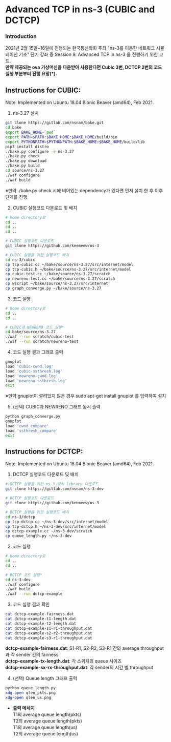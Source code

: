 # Advanced TCP in ns-3 (CUBIC and DCTCP)
### Introduction
2021년 2월 15일~16일에 진행되는 한국통신학회 주최 "ns-3를 이용한 네트워크 시뮬레이션 기초" 단기 강좌 중 Session 9. Advanced TCP in ns-3 을 진행하기 위한 코드.<br/>
__만약 제공되는 ova 가상머신을 다운받아 사용한다면 Cubic 3번, DCTCP 2번의 코드 실행 부분부터 진행 요망(*).__

## Instructions for CUBIC:
Note: Implemented on Ubuntu 18.04 Bionic Beaver (amd64), Feb 2021.

1. ns-3.27 설치

```bash
git clone https://gitlab.com/nsnam/bake.git
cd bake
export BAKE_HOME=`pwd`
export PATH=$PATH:$BAKE_HOME:$BAKE_HOME/build/bin
export PYTHONPATH=$PYTHONPATH:$BAKE_HOME:$BAKE_HOME/build/lib
pip3 install distro
./bake.py configure -e ns-3.27
./bake.py check
./bake.py download
./bake.py build
cd source/ns-3.27
./waf configure
./waf build
```
※만약 ./bake.py check 시에 비어있는 dependency가 있다면 먼저 설치 한 후 이후 단계를 진행

2. CUBIC 실행코드 다운로드 및 배치
```bash
# home directory로
cd ..
cd ..
cd ..

# CUBIC 실행코드 다운로드
git clone https://github.com/keemeew/ns-3

# CUBIC 실행을 위한 실행코드 배치
cd ns-3/cubic
cp tcp-cubic.cc ~/bake/source/ns-3.27/src/internet/model
cp tcp-cubic.h ~/bake/source/ns-3.27/src/internet/model
cp cubic-test.cc ~/bake/source/ns-3.27/scratch
cp newreno-test.cc ~/bake/source/ns-3.27/scratch
cp wscript ~/bake/source/ns-3.27/src/internet
cp graph_converge.py ~/bake/source/ns-3.27
```

3. 코드 실행
```bash
# home directory로
cd ..
cd ..

# CUBIC과 NEWRENO 코드 실행*
cd bake/source/ns-3.27
./waf --run scratch/cubic-test
./waf --run scratch/newreno-test
```

4. 코드 실행 결과 그래프 출력
```bash
gnuplot
load 'cubic-cwnd.log'
load 'cubic-ssthresh.log'
load 'newreno-cwnd.log'
load 'newreno-ssthresh.log'
exit
```
※만약 gnuplot이 깔려있지 않은 경우 sudo apt-get install gnuplot 를 입력하여 설치 

5. (선택) CUBIC과 NEWRENO 그래프 동시 출력
```bash
python graph_converge.py
gnuplot
load 'cwnd_compare'
load 'ssthresh_compare'
exit
```

## Instructions for DCTCP:
Note: Implemented on Ubuntu 18.04 Bionic Beaver (amd64), Feb 2021.

1. DCTCP 실행코드 다운로드 및 배치
```bash
# DCTCP 실행을 위한 ns-3 공식 library 다운로드
git clone https://gitlab.com/nsnam/ns-3-dev

# DCTCP 실행코드 다운로드
git clone https://github.com/keemeew/ns-3

# DCTCP 실행을 위한 실행코드 배치
cd ns-3/dctcp
cp tcp-dctcp.cc ~/ns-3-dev/src/internet/model
cp tcp-dctcp.h ~/ns-3-dev/src/internet/model
cp dctcp-example.cc ~/ns-3-dev/scratch
cp queue_length.py ~/ns-3-dev
```

2. 코드 실행
```bash
# home directory로
cd ..
cd ..

# DCTCP 코드 실행*
cd ns-3-dev
./waf configure
./waf build
./waf --run dctcp-example
```

3. 코드 실행 결과 확인
```bash
cat dctcp-example-fairness.dat
cat dctcp-example-t1-length.dat
cat dctcp-example-t2-length.dat
cat dctcp-example-s1-r1-throughput.dat
cat dctcp-example-s2-r2-throughput.dat
cat dctcp-example-s3-r1-throughput.dat
```
__dctcp-example-fairness.dat__: S1-R1, S2-R2, S3-R1 간의 average throughput과 각 sender 간의 fairness<br/> 
__dctcp-example-tx-length.dat__: 각 스위치의 queue 사이즈<br/>
__dctcp-example-sx-rx-throughput.dat__: 각 sender의 시간 별 throughput

4. (선택) Queue length 그래프 출력
```bash
python queue_length.py
xdg-open qlen_pkts.png
xdg-open qlen_us.png
```
- __출력 메세지__<br/> 
T1의 average queue length(pkts)<br/>
T2의 average queue length(pkts)<br/>
T1의 average queue length(us)<br/>
T2의 average queue length(us)<br/>
